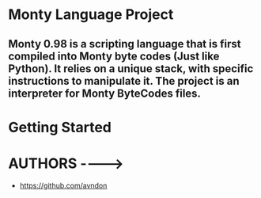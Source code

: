 # Monty Language Project

## Monty 0.98 is a scripting language that is first compiled into Monty byte codes (Just like Python). It relies on a unique stack, with specific instructions to manipulate it. The project is an interpreter for Monty ByteCodes files.

# Getting Started 

# AUTHORS ----> 
- https://github.com/avndon

